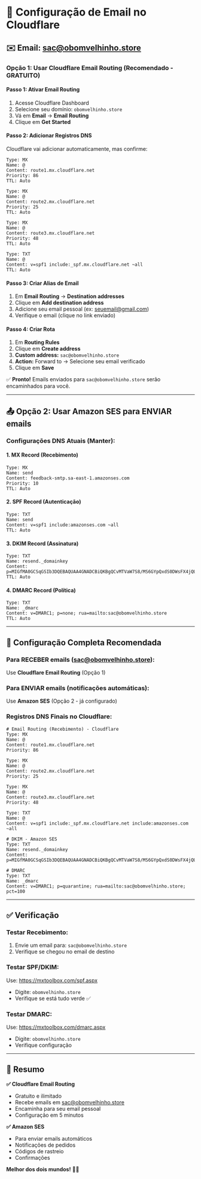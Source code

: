 # 📧 Configuração de Email no Cloudflare

## ✉️ Email: sac@obomvelhinho.store

### **Opção 1: Usar Cloudflare Email Routing (Recomendado - GRATUITO)**

#### **Passo 1: Ativar Email Routing**
1. Acesse Cloudflare Dashboard
2. Selecione seu domínio: `obomvelhinho.store`
3. Vá em **Email** → **Email Routing**
4. Clique em **Get Started**

#### **Passo 2: Adicionar Registros DNS**
Cloudflare vai adicionar automaticamente, mas confirme:

```
Type: MX
Name: @
Content: route1.mx.cloudflare.net
Priority: 86
TTL: Auto
```

```
Type: MX
Name: @
Content: route2.mx.cloudflare.net
Priority: 25
TTL: Auto
```

```
Type: MX
Name: @
Content: route3.mx.cloudflare.net
Priority: 48
TTL: Auto
```

```
Type: TXT
Name: @
Content: v=spf1 include:_spf.mx.cloudflare.net ~all
TTL: Auto
```

#### **Passo 3: Criar Alias de Email**
1. Em **Email Routing** → **Destination addresses**
2. Clique em **Add destination address**
3. Adicione seu email pessoal (ex: seuemail@gmail.com)
4. Verifique o email (clique no link enviado)

#### **Passo 4: Criar Rota**
1. Em **Routing Rules**
2. Clique em **Create address**
3. **Custom address:** `sac@obomvelhinho.store`
4. **Action:** Forward to → Selecione seu email verificado
5. Clique em **Save**

✅ **Pronto!** Emails enviados para `sac@obomvelhinho.store` serão encaminhados para você.

---

## 📤 Opção 2: Usar Amazon SES para ENVIAR emails

### **Configurações DNS Atuais (Manter):**

#### **1. MX Record (Recebimento)**
```
Type: MX
Name: send
Content: feedback-smtp.sa-east-1.amazonses.com
Priority: 10
TTL: Auto
```

#### **2. SPF Record (Autenticação)**
```
Type: TXT
Name: send
Content: v=spf1 include:amazonses.com ~all
TTL: Auto
```

#### **3. DKIM Record (Assinatura)**
```
Type: TXT
Name: resend._domainkey
Content: p=MIGfMA0GCSqGSIb3DQEBAQUAA4GNADCBiQKBgQCvMTVaW7S8/MS6GYpQxdS0DWsFX4jQUxb1TwYIsqkYJvIP6EVivbaRlzg4l75nebTJ+1SUDtlzt94bp/QEOtA0itUmhdN1vGF/7c4hgLmqDp+trnp7RL+JOFfwrZarOWpHC2SkJnND8MWEK5Jq5kQLNJrB/z6N0jdRD0OjND6G8QIDAQAB
TTL: Auto
```

#### **4. DMARC Record (Política)**
```
Type: TXT
Name: _dmarc
Content: v=DMARC1; p=none; rua=mailto:sac@obomvelhinho.store
TTL: Auto
```

---

## 🔧 Configuração Completa Recomendada

### **Para RECEBER emails (sac@obomvelhinho.store):**
Use **Cloudflare Email Routing** (Opção 1)

### **Para ENVIAR emails (notificações automáticas):**
Use **Amazon SES** (Opção 2 - já configurado)

### **Registros DNS Finais no Cloudflare:**

```
# Email Routing (Recebimento) - Cloudflare
Type: MX
Name: @
Content: route1.mx.cloudflare.net
Priority: 86

Type: MX
Name: @
Content: route2.mx.cloudflare.net
Priority: 25

Type: MX
Name: @
Content: route3.mx.cloudflare.net
Priority: 48

Type: TXT
Name: @
Content: v=spf1 include:_spf.mx.cloudflare.net include:amazonses.com ~all

# DKIM - Amazon SES
Type: TXT
Name: resend._domainkey
Content: p=MIGfMA0GCSqGSIb3DQEBAQUAA4GNADCBiQKBgQCvMTVaW7S8/MS6GYpQxdS0DWsFX4jQUxb1TwYIsqkYJvIP6EVivbaRlzg4l75nebTJ+1SUDtlzt94bp/QEOtA0itUmhdN1vGF/7c4hgLmqDp+trnp7RL+JOFfwrZarOWpHC2SkJnND8MWEK5Jq5kQLNJrB/z6N0jdRD0OjND6G8QIDAQAB

# DMARC
Type: TXT
Name: _dmarc
Content: v=DMARC1; p=quarantine; rua=mailto:sac@obomvelhinho.store; pct=100
```

---

## ✅ Verificação

### **Testar Recebimento:**
1. Envie um email para: `sac@obomvelhinho.store`
2. Verifique se chegou no email de destino

### **Testar SPF/DKIM:**
Use: https://mxtoolbox.com/spf.aspx
- Digite: `obomvelhinho.store`
- Verifique se está tudo verde ✅

### **Testar DMARC:**
Use: https://mxtoolbox.com/dmarc.aspx
- Digite: `obomvelhinho.store`
- Verifique configuração

---

## 🎯 Resumo

**✅ Cloudflare Email Routing**
- Gratuito e ilimitado
- Recebe emails em sac@obomvelhinho.store
- Encaminha para seu email pessoal
- Configuração em 5 minutos

**✅ Amazon SES**
- Para enviar emails automáticos
- Notificações de pedidos
- Códigos de rastreio
- Confirmações

**Melhor dos dois mundos!** 📧✨
